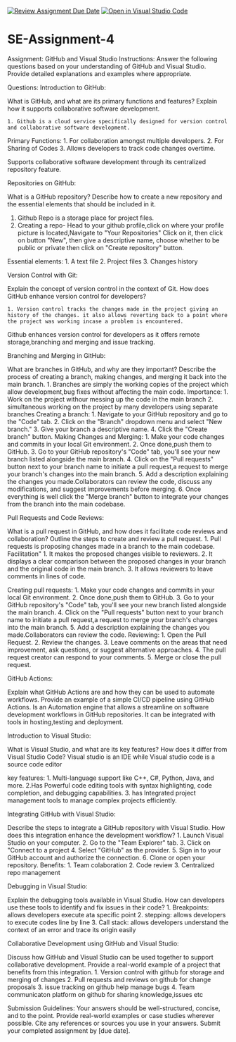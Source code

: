 [![Review Assignment Due Date](https://classroom.github.com/assets/deadline-readme-button-22041afd0340ce965d47ae6ef1cefeee28c7c493a6346c4f15d667ab976d596c.svg)](https://classroom.github.com/a/GvXCZgfk)
[![Open in Visual Studio Code](https://classroom.github.com/assets/open-in-vscode-2e0aaae1b6195c2367325f4f02e2d04e9abb55f0b24a779b69b11b9e10269abc.svg)](https://classroom.github.com/online_ide?assignment_repo_id=15292198&assignment_repo_type=AssignmentRepo)
# SE-Assignment-4
Assignment: GitHub and Visual Studio
Instructions:
Answer the following questions based on your understanding of GitHub and Visual Studio. Provide detailed explanations and examples where appropriate.

Questions:
Introduction to GitHub:

What is GitHub, and what are its primary functions and features? Explain how it supports collaborative software development.

    1. Github is a cloud service specifically designed for version control and collaborative software development.

Primary Functions:
    1. For collaboration amongst multiple developers.
    2. For Sharing of Codes
    3. Allows developers to track code changes overtime.

Supports collaborative software development through its centralized repository feature.



Repositories on GitHub:

What is a GitHub repository? Describe how to create a new repository and the essential elements that should be included in it.

   1. Github Repo is a storage place for project files.
   2. Creating a repo- Head to your github profile,click on where your profile picture is located,Navigate to "Your Repositories" Click on it, then click on button "New", then give a descriptive name, choose whether to be public or private then click on "Create repository" button.

Essential elements:
    1. A text file
    2. Project files
    3. Changes history


Version Control with Git:

Explain the concept of version control in the context of Git. How does GitHub enhance version control for developers?

    1. Version control tracks the changes made in the project giving an history of the changes. it also allows reverting back to a point where the project was working incase a problem is encountered.
Github enhances version control for developers as it offers remote storage,branching and merging and issue tracking.



Branching and Merging in GitHub:

What are branches in GitHub, and why are they important? Describe the process of creating a branch, making changes, and merging it back into the main branch.
    1. Branches are simply the working copies of the project which allow development,bug fixes without affecting the main code.
Importance:
    1. Work on the project withour messing up the code in the main branch
    2. simultaneous working on the project by many developers using separate branches
Creating a branch:
    1. Navigate to your GitHub repository and go to the "Code" tab.
    2. Click on the "Branch" dropdown menu and select "New branch."
    3. Give your branch a descriptive name.
    4. Click the "Create branch" button.
Making Changes and Merging:
    1. Make your code changes and commits in your local Git environment.
    2. Once done,push them to GitHub.
    3. Go to your GitHub repository's "Code" tab, you'll see your new branch listed alongside the main branch.
    4. Click on the "Pull requests" button next to your branch name to initiate a pull request,a request to merge your branch's changes into the main branch.
    5. Add a description explaining the changes you made.Collaborators can review the code, discuss any modifications, and suggest improvements before merging.
    6. Once everything is well click the "Merge branch" button to integrate your changes from the branch into the main codebase.



Pull Requests and Code Reviews:

What is a pull request in GitHub, and how does it facilitate code reviews and collaboration? Outline the steps to create and review a pull request.
    1. Pull requests is proposing changes made in a branch to the main codebase.
Facilitation"
    1. It makes the proposed changes visible to reviewers.
    2. It displays a clear comparison between the proposed changes in your branch and the original code in the main branch.
    3. It allows reviewers to leave comments in lines of code.

Creating pull requests:
    1. Make your code changes and commits in your local Git environment.
    2. Once done,push them to GitHub.
    3. Go to your GitHub repository's "Code" tab, you'll see your new branch listed alongside the main branch.
    4. Click on the "Pull requests" button next to your branch name to initiate a pull request,a request to merge your branch's changes into the main branch.
    5. Add a description explaining the changes you made.Collaborators can review the code.
Reviewing:
    1. Open the Pull Request.
    2. Review the changes.
    3. Leave comments on the areas that need improvement, ask questions, or suggest alternative approaches.
    4. The pull request creator can respond to your comments.
    5. Merge or close the pull request.


GitHub Actions:

Explain what GitHub Actions are and how they can be used to automate workflows. Provide an example of a simple CI/CD pipeline using GitHub Actions.
    Is an Automation engine that allows a streamline on software development workflows in GitHub repositories. It can be integrated with tools in hosting,testing and deployment.


Introduction to Visual Studio:

What is Visual Studio, and what are its key features? How does it differ from Visual Studio Code?
    Visual studio is an IDE while Visual studio code is a source code editor

key features:
    1. Multi-language support like C++, C#, Python, Java, and more.
    2.Has Powerful code editing tools with syntax highlighting, code completion, and debugging capabilities.
    3. has Integrated project management tools to manage complex projects efficiently.



Integrating GitHub with Visual Studio:

Describe the steps to integrate a GitHub repository with Visual Studio. How does this integration enhance the development workflow?
    1. Launch Visual Studio on your computer.
    2. Go to the "Team Explorer" tab.
    3. Click on "Connect to a project
    4. Select "GitHub" as the provider.
    5. Sign in to your GitHub account and authorize the connection.
    6. Clone or open your repository.
Benefits:
    1. Team colaboration
    2. Code review
    3. Centralized repo management




Debugging in Visual Studio:

Explain the debugging tools available in Visual Studio. How can developers use these tools to identify and fix issues in their code?
    1. Breakpoints: allows developers execute ata specific point
    2. stepping: allows developers to execute codes line by line
    3. Call stack: allows developers understand the context of an error and trace its origin easily



Collaborative Development using GitHub and Visual Studio:

Discuss how GitHub and Visual Studio can be used together to support collaborative development. Provide a real-world example of a project that benefits from this integration.
    1. Version control with github for storage and merging of changes
    2. Pull requests and reviews on github for change proposals
    3. issue tracking on github help manage bugs
    4. Team communicaton platform on github for sharing knowledge,issues etc




Submission Guidelines:
Your answers should be well-structured, concise, and to the point.
Provide real-world examples or case studies wherever possible.
Cite any references or sources you use in your answers.
Submit your completed assignment by [due date].
